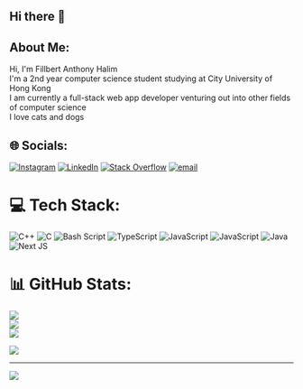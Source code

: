 ## Hi there 👋

## About Me:
Hi, I'm Fillbert Anthony Halim<br>I'm a 2nd year computer science student studying at City University of Hong Kong<br>I am currently a full-stack web app developer venturing out into other fields of computer science<br>I love cats and dogs


## 🌐 Socials:
[![Instagram](https://img.shields.io/badge/Instagram-%23E4405F.svg?logo=Instagram&logoColor=white)](https://instagram.com/fillbert.anthony) [![LinkedIn](https://img.shields.io/badge/LinkedIn-%230077B5.svg?logo=linkedin&logoColor=white)](https://linkedin.com/in/fillbert-anthony-652b39217) [![Stack Overflow](https://img.shields.io/badge/-Stackoverflow-FE7A16?logo=stack-overflow&logoColor=white)](https://stackoverflow.com/users/30193659) [![email](https://img.shields.io/badge/Email-D14836?logo=gmail&logoColor=white)](mailto:fillbert.anthony@gmail.com) 

# 💻 Tech Stack:
![C++](https://img.shields.io/badge/c++-%2300599C.svg?style=for-the-badge&logo=c%2B%2B&logoColor=white) ![C](https://img.shields.io/badge/c-%2300599C.svg?style=for-the-badge&logo=c&logoColor=white) ![Bash Script](https://img.shields.io/badge/bash_script-%23121011.svg?style=for-the-badge&logo=gnu-bash&logoColor=white) ![TypeScript](https://img.shields.io/badge/typescript-%23007ACC.svg?style=for-the-badge&logo=typescript&logoColor=white) ![JavaScript](https://img.shields.io/badge/javascript-%23323330.svg?style=for-the-badge&logo=javascript&logoColor=%23F7DF1E) ![JavaScript](https://img.shields.io/badge/javascript-%23323330.svg?style=for-the-badge&logo=javascript&logoColor=%23F7DF1E) ![Java](https://img.shields.io/badge/java-%23ED8B00.svg?style=for-the-badge&logo=openjdk&logoColor=white) ![Next JS](https://img.shields.io/badge/Next-black?style=for-the-badge&logo=next.js&logoColor=white)
# 📊 GitHub Stats:
![](https://github-readme-stats.vercel.app/api?username=IceBear-13&theme=dark&hide_border=false&include_all_commits=true&count_private=true)<br/>
![](https://nirzak-streak-stats.vercel.app/?user=IceBear-13&theme=dark&hide_border=false)<br/>
![](https://github-readme-stats.vercel.app/api/top-langs/?username=IceBear-13&theme=dark&hide_border=false&include_all_commits=true&count_private=true&layout=compact)<br/>

![](https://leetcard.jacoblin.cool/fillbertanthony?theme=dark&font=ABeeZee)<br/>

---
[![](https://visitcount.itsvg.in/api?id=IceBear-13&icon=0&color=0)](https://visitcount.itsvg.in)

